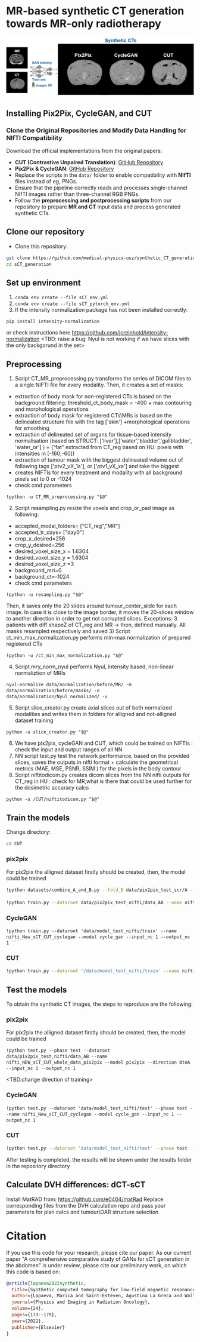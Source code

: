 # MR-based synthetic CT generation towards MR-only radiotherapy
![Demo Training set size GIF](training_set_size_example.gif)
## Installing Pix2Pix, CycleGAN, and CUT

### Clone the Original Repositories and Modify Data Handling for NIfTI Compatibility
Download the official implementations from the original papers:

- **CUT (Contrastive Unpaired Translation)**: [GitHub Repository](https://github.com/taesungp/contrastive-unpaired-translation)
- **Pix2Pix & CycleGAN**: [GitHub Repository](https://github.com/junyanz/pytorch-CycleGAN-and-pix2pix)
- Replace the scripts in the `data/` folder to enable compatibility with **NIfTI** files instead of eg, PNGs.
- Ensure that the pipeline correctly reads and processes single-channel NIfTI images rather than three-channel RGB PNGs.
- Follow the **preprocessing and postprocessing scripts** from our repository to prepare **MR and CT** input data and process generated synthetic CTs.  


## Clone our repository
- Clone this repository:
```bash
git clone https://github.com/medical-physics-usz/synthetic_CT_generation
cd sCT_generation
```

## Set up environment
1)  ```conda env create --file sCT_env.yml ```
2)  ```conda env create --file sCT_pytorch_env.yml ```
3) If the intensity normalization package has not been installed correctly:
 ```
pip install intensity-normalization
 ```
or check instructions here https://github.com/jcreinhold/intensity-normalization
<TBD: raise a bug: Nyul is not working if we have slices with the only backgorund in the set>

## Preprocessing
1) Script CT_MR_preprocessing.py transforms the series of DICOM files to a single NIFTI file for every modality. Then, it creates a set of masks: 
* extraction of body mask for non-registered CTs is based on the background filtering: threshold_ct_body_mask = -400 + max contouring and morphological operations
* extraction of body mask for registered CTs\MRs  is based on the delineated structure file with the tag ['skin'] +morphological operations for smoothing
* extraction of delineated set of organs for tissue-based intensity normalisation (based on STRUCT: ['liver'],['water','bladder','gallbladder', 'water_or'] ) + (“fat” extracted from CT_reg based on HU: pixels with intensities in [-160;-60])
* extraction of tumour mask with the biggest delineated volume out of following tags ['ptv2_vX_1a'], or ['ptv1_vX_xa'] and take the biggest
* creates NIFTIs for every treatment and modality with all background pixels set to 0 or -1024
* check cmd parameters
 ```
!python -u CT_MR_preprocessing.py "$@"
 ```
2) Script resampling.py resize the voxels and crop_or_pad image as following:
* accepted_modal_folders= ["CT_reg","MR"]
* accepted_tr_days= ["day0"]
* crop_x_desired=256
* crop_y_desired=256
* desired_voxel_size_x = 1.6304
* desired_voxel_size_y = 1.6304
* desired_voxel_size_z =3
* background_mri=0
* background_ct=-1024
* check cmd parameters
 ```
!python -u resampling.py "$@"
 ```
 Then, it saves only the 20 slides around tumour_center_slide for each image. In case it is close to the image border, it moves the 20-slices window to another direction in order to get not corrupted slices. Exceptions: 3 patients with diff shapeZ of CT_reg and MR -> then, defined manually. <TBD>All masks resampled respectively and saved 
3) Script ct_min_max_normalization.py performs min-max normalization of prepared registered CTs
 ```
!python -u /ct_min_max_normalization.py "$@"
 ```
4) Script mry_norm_nyul performs Nyul, intensity based, non-linear normaliztion of MRIs
 ```
nyul-normalize data/normalization/before/MR/ -m data/normalization/before/masks/ -o data/normalization/Nyul_normalized/ -v

 ```
5) Script slice_creator.py create axial slices out of both normalized modalities and writes them in folders for alligned and not-alligned dataset training
 ```
python -u slice_creator.py "$@"
 ```
6) We have pix2pix, cycleGAN and CUT, which could be trained on NIFTIs <TBD>: check the input and output ranges of all NN
7) NN script test.py test the network performance, based on the provided slices, saves the outputs in nifti format + calculate the geometrical metrics (MAE, MSE, PSNR, SSIM ) for the pixels in the body contour
8) Script niftitodicom.py creates dicom slices from the NN nifti outputs for CT_reg in HU <TBD>: check for MR,what is there that could be used further for the dosimetric accuracy calcs
 ```
python -u /CUT/niftitodicom.py "$@"
 ```

## Train the models
Change directory:
 ```bash
cd CUT
```
 
 
### pix2pix
 For pix2pix the alligned dataset firstly should be created, then, the model could be trained
 ```bash
 !python datasets/combine_A_and_B.py --fold_B data/pix2pix_test_scr/A --fold_A data/pix2pix_test_scr/B --fold_AB data/pix2pix_test_scr/data_AB

!python train.py --dataroot data/pix2pix_test_nifti/data_AB --name nifti_NEW_sCT_CUT_whole_data_pix2pix --model pix2pix --direction BtoA --input_nc 1 --output_nc 1
 ```

### CycleGAN
 ```
!python train.py --dataroot 'data/model_test_nifti/train' --name nifti_New_sCT_CUT_cyclegan --model cycle_gan --input_nc 1 --output_nc 1 ```
  ```
 
 ### CUT
 ```bash
!python train.py --dataroot '/data/model_test_nifti/train' --name nifti_sCT_CUT_cut --model cut --CUT_mode CUT --input_nc 1 --output_nc 1
 ```


## Test the models
To obtain the synthetic CT images, the steps to reproduce are the following:

### pix2pix
 For pix2pix the alligned dataset firstly should be created, then, the model could be trained
 ```
!python test.py --phase test --dataroot data/pix2pix_test_nifti/data_AB --name nifti_NEW_sCT_CUT_whole_data_pix2pix --model pix2pix --direction BtoA --input_nc 1 --output_nc 1
 ```
<TBD:change direction of training> 

### CycleGAN
 ```
!python test.py --dataroot 'data/model_test_nifti/test' --phase test --name nifti_New_sCT_CUT_cyclegan --model cycle_gan --input_nc 1 --output_nc 1
  ```
 
 ### CUT
 ```bash
!python test.py --dataroot 'data/model_test_nifti/test' --phase test  --name nifti_sCT_CUT_cut --model cut --CUT_mode CUT --input_nc 1 --output_nc 1
 ```
After testing is completed, the results will be shown under the results folder in the repository directory

## Calculate DVH differences: dCT-sCT
Install MatRAD from: https://github.com/e0404/matRad
Replace corresponding files from the DVH calculation repo and pass your parameters for plan calcs and tumour\OAR structure selection


# Citation

If you use this code for your research, please cite our paper. As our current paper "A comprehensive comparative study of GANs for sCT generation in the abdomen" is under review, please cite our preliminary work, on which this code is based on:  

```bibtex
@article{lapaeva2022synthetic,
  title={Synthetic computed tomography for low-field magnetic resonance-guided radiotherapy in the abdomen},
  author={Lapaeva, Mariia and Saint-Esteven, Agustina La Greca and Wallimann, Philipp and G{\"u}nther, Manuel and Konukoglu, Ender and Andratschke, Nicolaus and Guckenberger, Matthias and Tanadini-Lang, Stephanie and Dal Bello, Riccardo},
  journal={Physics and Imaging in Radiation Oncology},
  volume={24},
  pages={173--179},
  year={2022},
  publisher={Elsevier}
}